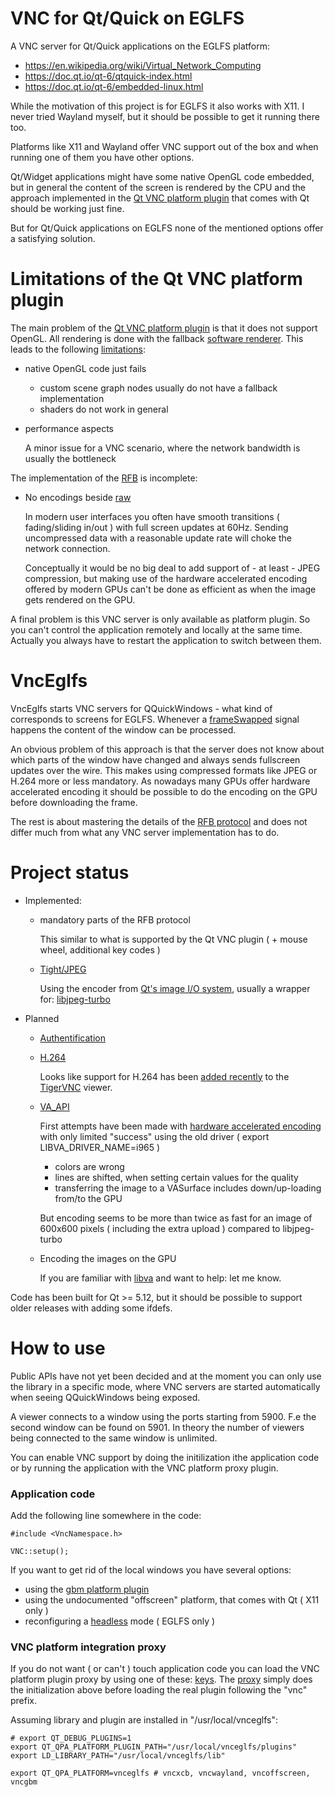 # VNC for Qt/Quick on EGLFS

A VNC server for Qt/Quick applications on the EGLFS platform:

- https://en.wikipedia.org/wiki/Virtual_Network_Computing
- https://doc.qt.io/qt-6/qtquick-index.html
- https://doc.qt.io/qt-6/embedded-linux.html

While the motivation of this project is for EGLFS it also works with
X11. I never tried Wayland myself, but it should be possible to
get it running there too.

Platforms like X11 and Wayland offer VNC support out of the box and when running
one of them you have other options.

Qt/Widget applications might have some native OpenGL code embedded, but in general
the content of the screen is rendered by the CPU and the approach implemented in
the [Qt VNC platform plugin]( https://doc.qt.io/qt-5/qpa.html ) that comes with Qt
should be working just fine.

But for Qt/Quick applications on EGLFS none of the mentioned options offer
a satisfying solution.

# Limitations of the Qt VNC platform plugin

The main problem of the [Qt VNC platform plugin]( https://doc.qt.io/qt-5/qpa.html ) is
that it does not support OpenGL. All rendering is done with the fallback
[software renderer]( https://doc.qt.io/QtQuick2DRenderer ).
This leads to the following
[limitations]( https://doc.qt.io/QtQuick2DRenderer/qtquick2drenderer-limitations.html ):

- native OpenGL code just fails 

    - custom scene graph nodes usually do not have a fallback implementation
    - shaders do not work in general

- performance aspects

    A minor issue for a VNC scenario, where the network bandwidth is usually the bottleneck

The implementation of the [RFB]( https://github.com/rfbproto/rfbproto/blob/master/rfbproto.rst )
is incomplete:

-  No encodings beside [raw]( https://github.com/rfbproto/rfbproto/blob/master/rfbproto.rst#raw-encoding )

   In modern user interfaces you often have smooth transitions ( fading/sliding in/out )
   with full screen updates at 60Hz. Sending uncompressed data with a reasonable update
   rate will choke the network connection.

   Conceptually it would be no big deal to add support of - at least - JPEG compression,
   but making use of the hardware accelerated encoding offered by modern GPUs 
   can't be done as efficient as when the image gets rendered on the GPU.

A final problem is this VNC server is only available as platform plugin. So you
can't control the application remotely and locally at the same time.
Actually you always have to restart the application to switch between them.

# VncEglfs

VncEglfs starts VNC servers for QQuickWindows - what kind of corresponds to screens
for EGLFS. Whenever a [frameSwapped](https://doc.qt.io/qt-6/qtquick-visualcanvas-scenegraph.html )
signal happens the content of the window can be processed.

An obvious problem of this approach is that the server does not know about which
parts of the window have changed and always sends fullscreen updates over the wire.
This makes using compressed formats like JPEG or H.264 more or less mandatory.
As nowadays many GPUs offer hardware accelerated encoding it should be possible
to do the encoding on the GPU before downloading the frame.

The rest is about mastering the details of the
[RFB protocol]( https://github.com/rfbproto/rfbproto/blob/master/rfbproto.rst )
and does not differ much from what any VNC server implementation has to do.

# Project status

- Implemented:

    - mandatory parts of the RFB protocol

      This similar to what is supported by the Qt VNC plugin ( + mouse wheel, additional key codes )

    - [Tight/JPEG]( https://github.com/rfbproto/rfbproto/blob/master/rfbproto.rst#tight-encoding )

      Using the encoder from [Qt's image I/O system]( https://doc.qt.io/qt-6/qtimageformats-index.html),
      usually a wrapper for: [libjpeg-turbo]( https://libjpeg-turbo.org/ )

- Planned

    - [Authentification]( https://github.com/rfbproto/rfbproto/blob/master/rfbproto.rst#security-types )

    - [H.264 ]( https://github.com/rfbproto/rfbproto/blob/master/rfbproto.rst#open-h-264-encoding )

      Looks like support for H.264 has been [added recently]( https://github.com/TigerVNC/tigervnc/pull/1194 )
      to the [TigerVNC]( https://github.com/TigerVNC ) viewer.

    - [VA_API]( https://en.wikipedia.org/wiki/Video_Acceleration_API )

      First attempts have been made with [hardware accelerated encoding]( https://intel.github.io/libva/group__api__enc__jpeg.html )
      with only limited "success" using the old driver ( export LIBVA_DRIVER_NAME=i965 )

      - colors are wrong
      - lines are shifted, when setting certain values for the quality
      - transferring the image to a VASurface includes down/up-loading from/to the GPU

      But encoding seems to be more than twice as fast for an image of 600x600 pixels
      ( including the extra upload ) compared to libjpeg-turbo

    - Encoding the images on the GPU

      If you are familiar with [libva]( http://intel.github.io/libva/group__api__core.html)
      and want to help: let me know.
      
Code has been built for Qt >= 5.12, but it should be possible to support older
releases with adding some ifdefs.

# How to use

Public APIs have not yet been decided and at the moment you can only use
the library in a specific mode, where VNC servers are started automatically
when seeing QQuickWindows being exposed.

A viewer connects to a window using the ports starting from 5900.
F.e the second window can be found on 5901. In theory the number of viewers being
connected to the same window is unlimited.

You can enable VNC support by doing the initilization ithe application code or by
running the application with the VNC platform proxy plugin.
 
### Application code

Add the following line somewhere in the code:

```
#include <VncNamespace.h>

VNC::setup();
```

If you want to get rid of the local windows you have several options:

- using the [gbm platform plugin](https://github.com/uwerat/qpagbm)
- using the undocumented "offscreen" platform, that comes with Qt ( X11 only )
- reconfiguring a [headless](https://doc.qt.io/qt-5/embedded-linux.html#advanced-eglfs-kms-features) mode ( EGLFS only  )

### VNC platform integration proxy

If you do not want ( or can't ) touch application code you can load the VNC platform
plugin proxy by using one of these: [keys](https://github.com/uwerat/vnc-eglfs/blob/main/platformproxy/metadata.json).
The [proxy](https://github.com/uwerat/vnc-eglfs/blob/main/platformproxy/VncProxyPlugin.cpp)
simply does the initialization above before loading the real plugin following the "vnc" prefix.

Assuming library and plugin are installed in "/usr/local/vnceglfs":

```
# export QT_DEBUG_PLUGINS=1
export QT_QPA_PLATFORM_PLUGIN_PATH="/usr/local/vnceglfs/plugins"
export LD_LIBRARY_PATH="/usr/local/vnceglfs/lib"

export QT_QPA_PLATFORM=vnceglfs # vncxcb, vncwayland, vncoffscreen, vncgbm
```
